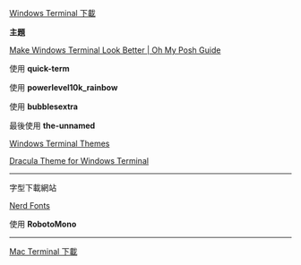 [Windows Terminal 下載](https://apps.microsoft.com/detail/9n0dx20hk701?hl=zh-tw&gl=TW)

**主題**

[Make Windows Terminal Look Better | Oh My Posh Guide](https://www.youtube.com/watch?v=-G6GbXGo4wo)

使用 **quick-term**

使用 **powerlevel10k_rainbow**

使用 **bubblesextra**

最後使用 **the-unnamed**

[Windows Terminal Themes](https://windowsterminalthemes.dev/)

[Dracula Theme for Windows Terminal](https://draculatheme.com/windows-terminal)

---

字型下載網站

[Nerd Fonts](https://www.nerdfonts.com/font-downloads)

使用 **RobotoMono**

---

[Mac Terminal 下載](https://ohmyz.sh/)
